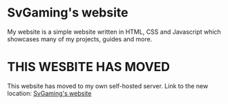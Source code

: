 # SvGaming's website
My website is a simple website written in HTML, CSS and Javascript which showcases many of my projects, guides and more.

# THIS WESBITE HAS MOVED
This website has moved to my own self-hosted server. Link to the new location:
[SvGaming's website](http://game-themselves.at.ply.gg:38817/)